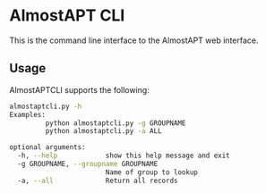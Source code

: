 # AlmostAPT CLI

This is the  command line interface to the AlmostAPT web interface.

## Usage

AlmostAPTCLI supports the following:

```bash
almostaptcli.py -h
Examples:
         python almostaptcli.py -g GROUPNAME
         python almostaptcli.py -a ALL

optional arguments:
  -h, --help            show this help message and exit
  -g GROUPNAME, --groupname GROUPNAME
                        Name of group to lookup
  -a, --all             Return all records
